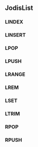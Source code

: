 ## JodisList

### LINDEX

### LINSERT

### LPOP

### LPUSH

### LRANGE

### LREM

### LSET

### LTRIM

### RPOP

### RPUSH